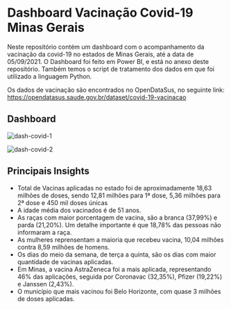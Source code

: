 # Dashboard Vacinação Covid-19 Minas Gerais

Neste repositório contém um dashboard com o acompanhamento da vacinação da covid-19 no estados de Minas Gerais, até a data de 05/09/2021. O Dashboard foi feito em Power BI, e está no anexo deste repositório. Também temos o script de tratamento dos dados em que foi utilizado a linguagem Python.

Os dados de vacinação são encontrados no OpenDataSus, no seguinte link: https://opendatasus.saude.gov.br/dataset/covid-19-vacinacao

## Dashboard

![dash-covid-1](https://user-images.githubusercontent.com/66805980/132521587-ee8a79cc-cad6-4360-9ce7-cfc753375090.png)

![dash-covid-2](https://user-images.githubusercontent.com/66805980/132521626-25989529-7403-4725-8e63-cb40e0e19718.png)

## Principais Insights
- Total de Vacinas aplicadas no estado foi de aproximadamente 18,63 milhões de doses, sendo 12,81 milhões para 1ª dose, 5,36 milhões para 2ª dose e 450 mil doses únicas
- A idade média dos vacinados é de 51 anos.
- As raças com maior porcentagem de vacina, são a branca (37,99%) e parda (21,20%). Um detalhe importante é que 18,78% das pessoas não informaram a raça.
- As mulheres reprensentam a maioria que recebeu vacina, 10,04 milhões contra 8,59 milhões de homens.
- Os dias do meio da semana, de terça a quinta, são os dias com maior quantidade de vacinas aplicadas.
- Em Minas, a vacina AstraZeneca foi a mais aplicada, representando 46% das aplicações, seguida por Coronavac (32,35%), Pfizer (19,22%) e Janssen (2,43%).
- O município que mais vacinou foi Belo Horizonte, com quase 3 milhões de doses aplicadas.
